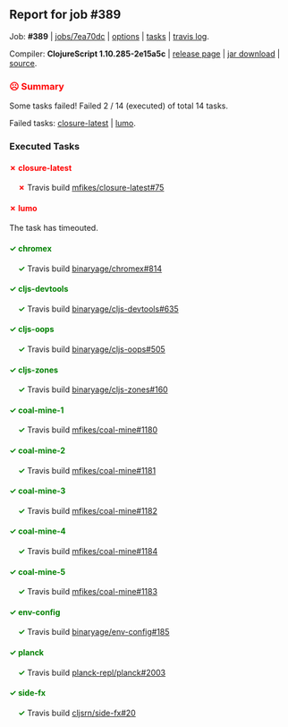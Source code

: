 ## Report for job #389

Job: **#389** | [jobs/7ea70dc](https://github.com/cljs-oss/canary/commit/7ea70dcdebe41ae13301c3e946cdf6d78fc78d12) | [options](options.edn) | [tasks](tasks.edn) | [travis log](https://travis-ci.org/cljs-oss/canary/builds/381251901).

Compiler: **ClojureScript 1.10.285-2e15a5c** | [release page](https://github.com/cljs-oss/canary/releases/tag/r1.10.285-2e15a5c) | [jar download](https://github.com/cljs-oss/canary/releases/download/r1.10.285-2e15a5c/clojurescript-1.10.285-2e15a5c.jar) | [source](https://github.com/clojure/clojurescript/commit/2e15a5cc0d0e32265f86369c3ade17a445dee6cd).

### <b style='color:red'>☹ Summary</b>

Some tasks failed! Failed 2 / 14 (executed) of total 14 tasks.

Failed tasks: [closure-latest](#-closure-latest) | [lumo](#-lumo).

### Executed Tasks

#### <b style='color:red'>&#x2717; closure-latest</b>
&nbsp;&nbsp;&nbsp;&nbsp;<b style='color:red'>&#x2717;</b> Travis build [mfikes/closure-latest#75](https://travis-ci.org/mfikes/closure-latest/builds/381252441)<br>

#### <b style='color:red'>&#x2717; lumo</b>
The task has timeouted.

#### <b style='color:green'>&#x2713; chromex</b>
&nbsp;&nbsp;&nbsp;&nbsp;<b style='color:green'>&#x2713;</b> Travis build [binaryage/chromex#814](https://travis-ci.org/binaryage/chromex/builds/381252422)<br>

#### <b style='color:green'>&#x2713; cljs-devtools</b>
&nbsp;&nbsp;&nbsp;&nbsp;<b style='color:green'>&#x2713;</b> Travis build [binaryage/cljs-devtools#635](https://travis-ci.org/binaryage/cljs-devtools/builds/381252426)<br>

#### <b style='color:green'>&#x2713; cljs-oops</b>
&nbsp;&nbsp;&nbsp;&nbsp;<b style='color:green'>&#x2713;</b> Travis build [binaryage/cljs-oops#505](https://travis-ci.org/binaryage/cljs-oops/builds/381252428)<br>

#### <b style='color:green'>&#x2713; cljs-zones</b>
&nbsp;&nbsp;&nbsp;&nbsp;<b style='color:green'>&#x2713;</b> Travis build [binaryage/cljs-zones#160](https://travis-ci.org/binaryage/cljs-zones/builds/381252433)<br>

#### <b style='color:green'>&#x2713; coal-mine-1</b>
&nbsp;&nbsp;&nbsp;&nbsp;<b style='color:green'>&#x2713;</b> Travis build [mfikes/coal-mine#1180](https://travis-ci.org/mfikes/coal-mine/builds/381252446)<br>

#### <b style='color:green'>&#x2713; coal-mine-2</b>
&nbsp;&nbsp;&nbsp;&nbsp;<b style='color:green'>&#x2713;</b> Travis build [mfikes/coal-mine#1181](https://travis-ci.org/mfikes/coal-mine/builds/381252453)<br>

#### <b style='color:green'>&#x2713; coal-mine-3</b>
&nbsp;&nbsp;&nbsp;&nbsp;<b style='color:green'>&#x2713;</b> Travis build [mfikes/coal-mine#1182](https://travis-ci.org/mfikes/coal-mine/builds/381252455)<br>

#### <b style='color:green'>&#x2713; coal-mine-4</b>
&nbsp;&nbsp;&nbsp;&nbsp;<b style='color:green'>&#x2713;</b> Travis build [mfikes/coal-mine#1184](https://travis-ci.org/mfikes/coal-mine/builds/381252462)<br>

#### <b style='color:green'>&#x2713; coal-mine-5</b>
&nbsp;&nbsp;&nbsp;&nbsp;<b style='color:green'>&#x2713;</b> Travis build [mfikes/coal-mine#1183](https://travis-ci.org/mfikes/coal-mine/builds/381252460)<br>

#### <b style='color:green'>&#x2713; env-config</b>
&nbsp;&nbsp;&nbsp;&nbsp;<b style='color:green'>&#x2713;</b> Travis build [binaryage/env-config#185](https://travis-ci.org/binaryage/env-config/builds/381252464)<br>

#### <b style='color:green'>&#x2713; planck</b>
&nbsp;&nbsp;&nbsp;&nbsp;<b style='color:green'>&#x2713;</b> Travis build [planck-repl/planck#2003](https://travis-ci.org/planck-repl/planck/builds/381252510)<br>

#### <b style='color:green'>&#x2713; side-fx</b>
&nbsp;&nbsp;&nbsp;&nbsp;<b style='color:green'>&#x2713;</b> Travis build [cljsrn/side-fx#20](https://travis-ci.org/cljsrn/side-fx/builds/381252479)<br>